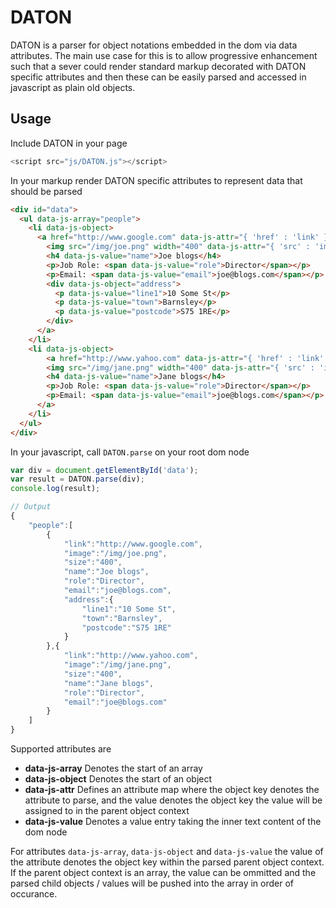 # DATON
DATON is a parser for object notations embedded in the dom via data attributes. The main use case for this is to allow progressive enhancement such that a sever could render standard markup decorated with DATON specific attributes and then these can be easily parsed and accessed in javascript as plain old objects.

## Usage
Include DATON in your page

````javascript
<script src="js/DATON.js"></script>
````

In your markup render DATON specific attributes to represent data that should be parsed

````html
<div id="data">
  <ul data-js-array="people">
    <li data-js-object>
      <a href="http://www.google.com" data-js-attr="{ 'href' : 'link' }">
        <img src="/img/joe.png" width="400" data-js-attr="{ 'src' : 'image', 'width' : 'size' }" />
        <h4 data-js-value="name">Joe blogs</h4>
        <p>Job Role: <span data-js-value="role">Director</span></p>
        <p>Email: <span data-js-value="email">joe@blogs.com</span></p>
        <div data-js-object="address">
          <p data-js-value="line1">10 Some St</p>
          <p data-js-value="town">Barnsley</p>
          <p data-js-value="postcode">S75 1RE</p>
        </div>
      </a>
    </li>
    <li data-js-object>
        <a href="http://www.yahoo.com" data-js-attr="{ 'href' : 'link' }">
        <img src="/img/jane.png" width="400" data-js-attr="{ 'src' : 'image', 'width' : 'size' }"  />
        <h4 data-js-value="name">Jane blogs</h4>
        <p>Job Role: <span data-js-value="role">Director</span></p>
        <p>Email: <span data-js-value="email">joe@blogs.com</span></p>
      </a>
    </li>
  </ul>
</div>
````

In your javascript, call `DATON.parse` on your root dom node

````javascript
var div = document.getElementById('data');
var result = DATON.parse(div);
console.log(result);

// Output
{
    "people":[
        {
            "link":"http://www.google.com",
            "image":"/img/joe.png",
            "size":"400",
            "name":"Joe blogs",
            "role":"Director",
            "email":"joe@blogs.com",
            "address":{
                "line1":"10 Some St",
                "town":"Barnsley",
                "postcode":"S75 1RE"
            }
        },{
            "link":"http://www.yahoo.com",
            "image":"/img/jane.png",
            "size":"400",
            "name":"Jane blogs",
            "role":"Director",
            "email":"joe@blogs.com"
        }
    ]
}

````

Supported attributes are

* **data-js-array** Denotes the start of an array
* **data-js-object** Denotes the start of an object
* **data-js-attr** Defines an attribute map where the object key denotes the attribute to parse, and the value denotes the object key the value will be assigned to in the parent object context
* **data-js-value** Denotes a value entry taking the inner text content of the dom node

For attributes `data-js-array`, `data-js-object` and `data-js-value` the value of the attribute denotes the object key within the parsed parent object context. If the parent object context is an array, the value can be ommitted and the parsed child objects / values will be pushed into the array in order of occurance.